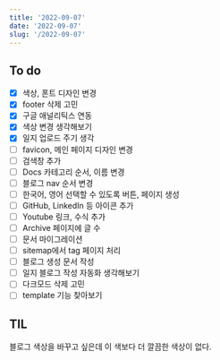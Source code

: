 ```yaml
---
title: '2022-09-07'
date: '2022-09-07'
slug: '/2022-09-07'
---
```


## To do

- [X] 색상, 폰트 디자인 변경
- [X] footer 삭제 고민
- [X] 구글 애널리틱스 연동
- [X] 색상 변경 생각해보기
- [X] 일지 업로드 주기 생각
- [ ] favicon, 메인 페이지 디자인 변경
- [ ] 검색창 추가
- [ ] Docs 카테고리 순서, 이름 변경
- [ ] 블로그 nav 순서 변경
- [ ] 한국어, 영어 선택할 수 있도록 버튼, 페이지 생성
- [ ] GitHub, LinkedIn 등 아이콘 추가
- [ ] Youtube 링크, 수식 추가
- [ ] Archive 페이지에 글 수
- [ ] 문서 마이그레이션
- [ ] sitemap에서 tag 페이지 처리
- [ ] 블로그 생성 문서 작성
- [ ] 일지 블로그 작성 자동화 생각해보기
- [ ] 다크모드 삭제 고민
- [ ] template 기능 찾아보기

## TIL

블로그 색상을 바꾸고 싶은데 이 색보다 더 깔끔한 색상이 없다.